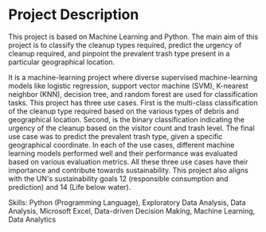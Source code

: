 # Project Description
This project is based on Machine Learning and Python. The main aim of this project is to classify the cleanup types required, predict the urgency of cleanup required, and pinpoint the prevalent trash type present in a particular geographical location.

It is a machine-learning project where diverse supervised machine-learning models like logistic regression, support vector machine (SVM), K-nearest neighbor (KNN), decision tree, and random forest are used for classification tasks. This project has three use cases. First is the multi-class classification of the cleanup type required based on the various types of debris and geographical location. Second, is the binary classification indicating the urgency of the cleanup based on the visitor count and trash level. The final use case was to predict the prevalent trash type, given a specific geographical coordinate. In each of the use cases, different machine learning models performed well and their performance was evaluated based on various evaluation metrics. All these three use cases have their importance and contribute towards sustainability. This project also aligns with the UN's sustainability goals 12 (responsible consumption and prediction) and 14 (Life below water).

Skills: Python (Programming Language), Exploratory Data Analysis, Data Analysis, Microsoft Excel, Data-driven Decision Making, Machine Learning, Data Analytics
 

